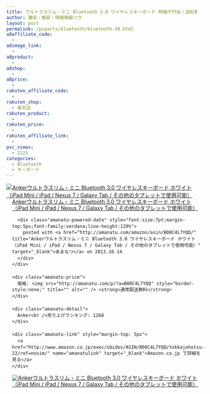 ```yaml
---
title: ウルトラスリム・ミニ Bluetooth 3.0 ワイヤレスキーボード 特価千円台！送料無料！
author: 激安・格安・特価情報ツウ
layout: post
permalink: /pcparts/bluetooth/bluetooth-30.html
a8affiliate_code:
  - 
a8image_link:
  - 
a8product:
  - 
a8shop:
  - 
a8price:
  - 
rakuten_affiliate_code:
  - 
rakuten_shop:
  - 楽天店
rakuten_product:
  - 
rakuten_price:
  - 
rakuten_affiliate_link:
  - 
pvc_views:
  - 2125
categories:
  - Bluetooth
  - キーボード
---
```

<div class="amanatu-box" style="margin-bottom:0px;">
  <div class="amanatu-image" style="float:left;">
    <a href="http://www.amazon.co.jp/exec/obidos/ASIN/B00C4L7YQQ/tokkajohotsu-22/ref=nosim/" name="amanatulink" target="_blank"><img src="http://i2.wp.com/ecx.images-amazon.com/images/I/41BCgZuHwXL._SL160_.jpg?w=546" alt="Ankerウルトラスリム・ミニ Bluetooth 3.0 ワイヤレスキーボード ホワイト （iPad Mini / iPad / Nexus 7 / Galaxy Tab / その他のタブレットで使用可能）" style="border: none;" data-recalc-dims="1" /></a>
  </div>
  
  <div class="amanatu-info" style="float:left;margin-left:15px;line-height:120%">
    <div class="amanatu-name" style="margin-bottom:10px;line-height:120%">
      <a href="http://www.amazon.co.jp/exec/obidos/ASIN/B00C4L7YQQ/tokkajohotsu-22/ref=nosim/" name="amanatulink" target="_blank">Ankerウルトラスリム・ミニ Bluetooth 3.0 ワイヤレスキーボード ホワイト （iPad Mini / iPad / Nexus 7 / Galaxy Tab / その他のタブレットで使用可能）</a> 
      
      <div class="amanatu-powered-date" style="font-size:7pt;margin-top:5px;font-family:verdana;line-height:120%">
        posted with <a href="http://amanatu.com/amazon/asin/B00C4L7YQQ/" title="Ankerウルトラスリム・ミニ Bluetooth 3.0 ワイヤレスキーボード ホワイト （iPad Mini / iPad / Nexus 7 / Galaxy Tab / その他のタブレットで使用可能）" target="_blank">あまなつ</a> on 2013.10.14
      </div>
    </div>
    
    <div class="amanatu-price">
      価格: <img src="http://amanatu.com/p/?a=B00C4L7YQQ" style="border-style:none;" title="" alt="" /> <strong>通常配送無料</strong>
    </div>
    
    <div class="amanatu-detail">
      Anker<br />売り上げランキング: 1268
    </div>
    
    <div class="amanatu-link" style="margin-top: 5px">
      <a href="http://www.amazon.co.jp/exec/obidos/ASIN/B00C4L7YQQ/tokkajohotsu-22/ref=nosim/" name="amanatulink" target="_blank">Amazon.co.jp で詳細を見る</a>
    </div>
  </div>
  
  <div class="amanatu-footer" style="clear: left">
  </div>
  
  <div class="amanatu-imageset">
    <div class="amanatu-image" style="float:left;">
      <a href="http://www.amazon.co.jp/exec/obidos/ASIN/B00C4L7YQQ/tokkajohotsu-22/ref=nosim/" name="amanatulink" target="_blank"><img src="http://i1.wp.com/ecx.images-amazon.com/images/I/414RNjo1CrL._AA160_.jpg?w=546" alt="Ankerウルトラスリム・ミニ Bluetooth 3.0 ワイヤレスキーボード ホワイト （iPad Mini / iPad / Nexus 7 / Galaxy Tab / その他のタブレットで使用可能）" style="border: none;" data-recalc-dims="1" /></a>
    </div>
    
    <div class="amanatu-image" style="float:left;">
      <a href="http://www.amazon.co.jp/exec/obidos/ASIN/B00C4L7YQQ/tokkajohotsu-22/ref=nosim/" name="amanatulink" target="_blank"><img src="http://i2.wp.com/ecx.images-amazon.com/images/I/41SKKbS2WmL._AA160_.jpg?w=546" alt="Ankerウルトラスリム・ミニ Bluetooth 3.0 ワイヤレスキーボード ホワイト （iPad Mini / iPad / Nexus 7 / Galaxy Tab / その他のタブレットで使用可能）" style="border: none;" data-recalc-dims="1" /></a>
    </div>
    
    <div class="amanatu-image" style="float:left;">
      <a href="http://www.amazon.co.jp/exec/obidos/ASIN/B00C4L7YQQ/tokkajohotsu-22/ref=nosim/" name="amanatulink" target="_blank"><img src="http://i2.wp.com/ecx.images-amazon.com/images/I/41lcvKFZWxL._AA160_.jpg?w=546" alt="Ankerウルトラスリム・ミニ Bluetooth 3.0 ワイヤレスキーボード ホワイト （iPad Mini / iPad / Nexus 7 / Galaxy Tab / その他のタブレットで使用可能）" style="border: none;" data-recalc-dims="1" /></a>
    </div>
    
    <div class="amanatu-image" style="float:left;">
      <a href="http://www.amazon.co.jp/exec/obidos/ASIN/B00C4L7YQQ/tokkajohotsu-22/ref=nosim/" name="amanatulink" target="_blank"><img src="http://i2.wp.com/ecx.images-amazon.com/images/I/51-XOb3OiYL._AA160_.jpg?w=546" alt="Ankerウルトラスリム・ミニ Bluetooth 3.0 ワイヤレスキーボード ホワイト （iPad Mini / iPad / Nexus 7 / Galaxy Tab / その他のタブレットで使用可能）" style="border: none;" data-recalc-dims="1" /></a>
    </div>
    
    <div class="amanatu-footer" style="clear: left">
    </div>
  </div>
</div>